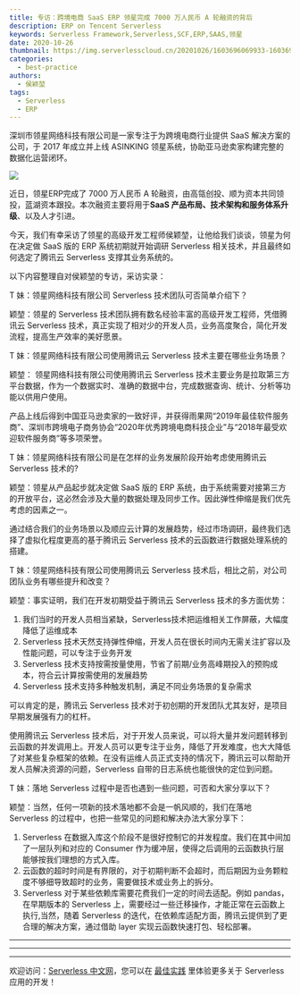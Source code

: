 ```yaml
---
title: 专访：跨境电商 SaaS ERP 领星完成 7000 万人民币 A 轮融资的背后
description: ERP on Tencent Serverless
keywords: Serverless Framework,Serverless,SCF,ERP,SAAS,领星
date: 2020-10-26
thumbnail: https://img.serverlesscloud.cn/20201026/1603696069933-1603694644424-%E8%B7%A8%E5%A2%83%E7%94%B5%E5%95%86.jpg
categories: 
  - best-practice
authors: 
  - 侯颖堃
tags:
  - Serverless
  - ERP
---
```


深圳市领星网络科技有限公司是一家专注于为跨境电商行业提供 SaaS 解决方案的公司，于 2017 年成立并上线 ASINKING 领星系统，协助亚马逊卖家构建完整的数据化运营闭环。

![](https://img.serverlesscloud.cn/20201026/1603694860475-%E9%A2%86%E6%98%9F.png)

近日，领星ERP完成了 7000 万人民币 A 轮融资，由高瓴创投、顺为资本共同领投，蓝湖资本跟投。本次融资主要将用于**SaaS 产品布局、技术架构和服务体系升级**、以及人才引进。

今天，我们有幸采访了领星的高级开发工程师侯颖堃，让他给我们谈谈，领星为何在决定做 SaaS 版的 ERP 系统初期就开始调研 Serverless 相关技术，并且最终如何选定了腾讯云 Serverless 支撑其业务系统的。

以下内容整理自对侯颖堃的专访，采访实录：

T 妹：领星网络科技有限公司 Serverless 技术团队可否简单介绍下？

颖堃：领星的 Serverless 技术团队拥有数名经验丰富的高级开发工程师，凭借腾讯云 Serverless 技术，真正实现了相对少的开发人员，业务高度聚合，简化开发流程，提高生产效率的美好愿景。

T 妹：领星网络科技有限公司使用腾讯云 Serverless 技术主要在哪些业务场景？

颖堃： 领星网络科技有限公司使用腾讯云 Serverless 技术主要业务是拉取第三方平台数据，作为一个数据实时、准确的数据中台，完成数据查询、统计、分析等功能以供用户使用。

产品上线后得到中国亚马逊卖家的一致好评，并获得雨果网“2019年最佳软件服务商”、深圳市跨境电子商务协会“2020年优秀跨境电商科技企业”与“2018年最受欢迎软件服务商”等多项荣誉。

T 妹：领星网络科技有限公司是在怎样的业务发展阶段开始考虑使用腾讯云 Serverless 技术的?

颖堃：领星从产品起步就决定做 SaaS 版的 ERP 系统，由于系统需要对接第三方的开放平台，这必然会涉及大量的数据处理及同步工作。因此弹性伸缩是我们优先考虑的因素之一。

通过结合我们的业务场景以及顺应云计算的发展趋势，经过市场调研，最终我们选择了虚拟化程度更高的基于腾讯云 Serverless 技术的云函数进行数据处理系统的搭建。

T 妹：领星网络科技有限公司使用腾讯云 Serverless 技术后，相比之前，对公司团队业务有哪些提升和改变？

颖堃：事实证明，我们在开发初期受益于腾讯云 Serverless 技术的多方面优势：

1. 我们当时的开发人员相当紧缺，Serverless技术把运维相关工作屏蔽，大幅度降低了运维成本
2. Serverless 技术天然支持弹性伸缩，开发人员在很长时间内无需关注扩容以及性能问题，可以专注于业务开发
3. Serverless 技术支持按需按量使用，节省了前期/业务高峰期投入的预购成本，符合云计算按需使用的发展趋势
4. Serverless 技术支持多种触发机制，满足不同业务场景的复杂需求

可以肯定的是，腾讯云 Serverless 技术对于初创期的开发团队尤其友好，是项目早期发展强有力的杠杆。

使用腾讯云 Serverless 技术后，对于开发人员来说，可以将大量并发问题转移到云函数的并发调用上。开发人员可以更专注于业务，降低了开发难度，也大大降低了对某些复杂框架的依赖。在没有运维人员正式支持的情况下，腾讯云可以帮助开发人员解决资源的问题，Serverless 自带的日志系统也能很快的定位到问题。

T 妹：落地 Serverless 过程中是否也遇到一些问题，可否和大家分享以下？

颖堃：当然，任何一项新的技术落地都不会是一帆风顺的，我们在落地 Serverless 的过程中，也把一些常见的问题和解决办法大家分享下：

1. Serverless 在数据入库这个阶段不是很好控制它的并发程度。我们在其中间加了一层队列和对应的 Consumer 作为缓冲层，使得之后调用的云函数执行层能够按我们理想的方式入库。
2. 云函数的超时时间是有界限的，对于初期判断不会超时，而后期因为业务颗粒度不够细导致超时的业务，需要做技术或业务上的拆分。
3. Serverless 对于某些依赖库需要花费我们一定的时间去适配。例如 pandas，在早期版本的 Serverless 上，需要经过一些迁移操作，才能正常在云函数上执行,当然，随着 Serverless 的迭代，在依赖库适配方面，腾讯云提供到了更合理的解决方案，通过借助 layer 实现云函数快速打包、轻松部署。

---

---
<div id='scf-deploy-iframe-or-md'></div>

---

欢迎访问：[Serverless 中文网](https://serverlesscloud.cn/)，您可以在 [最佳实践](https://serverlesscloud.cn/best-practice) 里体验更多关于 Serverless 应用的开发！